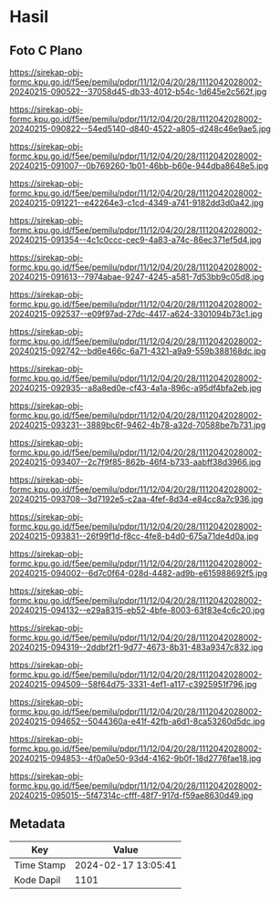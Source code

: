 # Hasil

## Foto C Plano

https://sirekap-obj-formc.kpu.go.id/f5ee/pemilu/pdpr/11/12/04/20/28/1112042028002-20240215-090522--37058d45-db33-4012-b54c-1d645e2c562f.jpg

https://sirekap-obj-formc.kpu.go.id/f5ee/pemilu/pdpr/11/12/04/20/28/1112042028002-20240215-090822--54ed5140-d840-4522-a805-d248c46e9ae5.jpg

https://sirekap-obj-formc.kpu.go.id/f5ee/pemilu/pdpr/11/12/04/20/28/1112042028002-20240215-091007--0b769260-1b01-46bb-b60e-944dba8648e5.jpg

https://sirekap-obj-formc.kpu.go.id/f5ee/pemilu/pdpr/11/12/04/20/28/1112042028002-20240215-091221--e42264e3-c1cd-4349-a741-9182dd3d0a42.jpg

https://sirekap-obj-formc.kpu.go.id/f5ee/pemilu/pdpr/11/12/04/20/28/1112042028002-20240215-091354--4c1c0ccc-cec9-4a83-a74c-86ec371ef5d4.jpg

https://sirekap-obj-formc.kpu.go.id/f5ee/pemilu/pdpr/11/12/04/20/28/1112042028002-20240215-091613--7974abae-9247-4245-a581-7d53bb9c05d8.jpg

https://sirekap-obj-formc.kpu.go.id/f5ee/pemilu/pdpr/11/12/04/20/28/1112042028002-20240215-092537--e09f97ad-27dc-4417-a624-3301094b73c1.jpg

https://sirekap-obj-formc.kpu.go.id/f5ee/pemilu/pdpr/11/12/04/20/28/1112042028002-20240215-092742--bd6e466c-6a71-4321-a9a9-559b388168dc.jpg

https://sirekap-obj-formc.kpu.go.id/f5ee/pemilu/pdpr/11/12/04/20/28/1112042028002-20240215-092935--a8a8ed0e-cf43-4a1a-896c-a95df4bfa2eb.jpg

https://sirekap-obj-formc.kpu.go.id/f5ee/pemilu/pdpr/11/12/04/20/28/1112042028002-20240215-093231--3889bc6f-9462-4b78-a32d-70588be7b731.jpg

https://sirekap-obj-formc.kpu.go.id/f5ee/pemilu/pdpr/11/12/04/20/28/1112042028002-20240215-093407--2c7f9f85-862b-46f4-b733-aabff38d3966.jpg

https://sirekap-obj-formc.kpu.go.id/f5ee/pemilu/pdpr/11/12/04/20/28/1112042028002-20240215-093708--3d7192e5-c2aa-4fef-8d34-e84cc8a7c936.jpg

https://sirekap-obj-formc.kpu.go.id/f5ee/pemilu/pdpr/11/12/04/20/28/1112042028002-20240215-093831--26f99f1d-f8cc-4fe8-b4d0-675a71de4d0a.jpg

https://sirekap-obj-formc.kpu.go.id/f5ee/pemilu/pdpr/11/12/04/20/28/1112042028002-20240215-094002--6d7c0f64-028d-4482-ad9b-e615988692f5.jpg

https://sirekap-obj-formc.kpu.go.id/f5ee/pemilu/pdpr/11/12/04/20/28/1112042028002-20240215-094132--e29a8315-eb52-4bfe-8003-63f83e4c6c20.jpg

https://sirekap-obj-formc.kpu.go.id/f5ee/pemilu/pdpr/11/12/04/20/28/1112042028002-20240215-094319--2ddbf2f1-9d77-4673-8b31-483a9347c832.jpg

https://sirekap-obj-formc.kpu.go.id/f5ee/pemilu/pdpr/11/12/04/20/28/1112042028002-20240215-094509--58f64d75-3331-4ef1-a117-c3925951f796.jpg

https://sirekap-obj-formc.kpu.go.id/f5ee/pemilu/pdpr/11/12/04/20/28/1112042028002-20240215-094652--5044360a-e41f-42fb-a6d1-8ca53260d5dc.jpg

https://sirekap-obj-formc.kpu.go.id/f5ee/pemilu/pdpr/11/12/04/20/28/1112042028002-20240215-094853--4f0a0e50-93d4-4162-9b0f-18d2776fae18.jpg

https://sirekap-obj-formc.kpu.go.id/f5ee/pemilu/pdpr/11/12/04/20/28/1112042028002-20240215-095015--5f47314c-cfff-48f7-917d-f59ae8630d49.jpg


## Metadata

| Key        | Value               |
| ---------- | ------------------- |
| Time Stamp | 2024-02-17 13:05:41 |
| Kode Dapil | 1101                |



